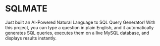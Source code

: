 # SQLMATE
Just built an AI-Powered Natural Language to SQL Query Generator! With this project, you can type a question in plain English, and it automatically generates SQL queries, executes them on a live MySQL database, and displays results instantly.
